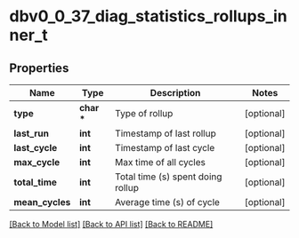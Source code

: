 # dbv0_0_37_diag_statistics_rollups_inner_t

## Properties
Name | Type | Description | Notes
------------ | ------------- | ------------- | -------------
**type** | **char \*** | Type of rollup | [optional] 
**last_run** | **int** | Timestamp of last rollup | [optional] 
**last_cycle** | **int** | Timestamp of last cycle | [optional] 
**max_cycle** | **int** | Max time of all cycles | [optional] 
**total_time** | **int** | Total time (s) spent doing rollup | [optional] 
**mean_cycles** | **int** | Average time (s) of cycle | [optional] 

[[Back to Model list]](../README.md#documentation-for-models) [[Back to API list]](../README.md#documentation-for-api-endpoints) [[Back to README]](../README.md)


